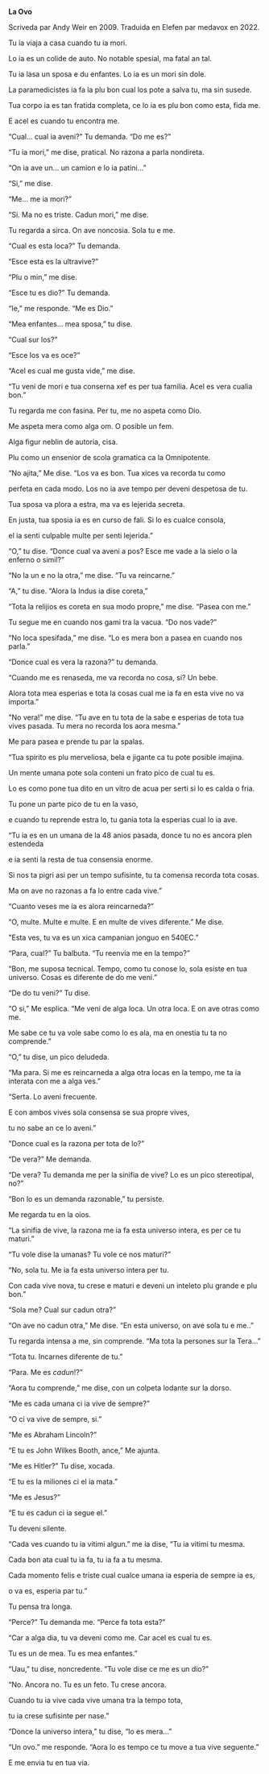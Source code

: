 **La Ovo**

Scriveda par Andy Weir en 2009. Traduida en Elefen par medavox en 2022.


Tu ia viaja a casa cuando tu ia mori.

Lo ia es un colide de auto. No notable spesial, ma fatal an tal. 

Tu ia lasa un sposa e du enfantes. Lo ia es un mori sin dole.

La paramedicistes ia fa la plu bon cual los pote a salva tu, ma sin susede. 

Tua corpo ia es tan fratida completa, ce lo ia es plu bon como esta, fida me.

E acel es cuando tu encontra me.

“Cual… cual ia aveni?” Tu demanda. “Do me es?”

“Tu ia mori,” me dise, pratical. No razona a parla nondireta.

“On ia ave un… un camion e lo ia patini…”

“Si,” me dise.

“Me… me ia mori?”

“Si. Ma no es triste. Cadun mori,” me dise.

Tu regarda a sirca. On ave noncosia. Sola tu e me.  

“Cual es esta loca?” Tu demanda. 

“Esce esta es la ultravive?”

“Plu o min,” me dise.

“Esce tu es dio?” Tu demanda.

“Ie,” me responde. “Me es Dio.”

“Mea enfantes… mea sposa,” tu dise.

“Cual sur los?”

“Esce los va es oce?”

“Acel es cual me gusta vide,” me dise. 

“Tu veni de mori e tua conserna xef es per tua familia. Acel es vera cualia bon.”

Tu regarda me con fasina. Per tu, me no aspeta como Dio. 

Me aspeta mera como alga om. O posible un fem. 

Alga figur neblin de autoria, cisa. 

Plu como un ensenior de scola gramatica ca la Omnipotente.

“No ajita,” Me dise. “Los va es bon. Tua xices va recorda tu como

perfeta en cada modo. Los no ia ave tempo per deveni despetosa de tu.

Tua sposa va plora a estra, ma va es lejerida secreta. 

En justa, tua sposia ia es en curso de fali. Si lo es cualce consola, 

el ia senti culpable multe per senti lejerida.”

“O,” tu dise. “Donce cual va aveni a pos? Esce me vade a la sielo o la enferno o simil?”

“No la un e no la otra,” me dise. “Tu va reincarne.”

“A,” tu dise. “Alora la Indus ia dise coreta,”

“Tota la relijios es coreta en sua modo propre,” me dise. “Pasea con me.”

Tu segue me en cuando nos gami tra la vacua. “Do nos vade?”

“No loca spesifada,” me dise. “Lo es mera bon a pasea en cuando nos parla.”

“Donce cual es vera la razona?” tu demanda. 

“Cuando me es renaseda, me va recorda no cosa, si? Un bebe. 

Alora tota mea esperias e tota la cosas cual me ia fa en esta vive no va importa.”

"No vera!” me dise. “Tu ave en tu tota de la sabe e esperias de tota tua vives pasada. Tu mera no recorda los aora mesma.”

Me para pasea e prende tu par la spalas. 

“Tua spirito es plu merveliosa, bela e jigante ca tu pote posible imajina.

Un mente umana pote sola conteni un frato pico de cual tu es.

Lo es como pone tua dito en un vitro de acua per serti si lo es calda o fria. 

Tu pone un parte pico de tu en la vaso,

e cuando tu reprende estra lo, tu gania tota la esperias cual lo ia ave.

“Tu ia es en un umana de la 48 anios pasada, donce tu no es ancora plen estendeda

e ia senti la resta de tua consensia enorme.

Si nos ta pigri asi per un tempo sufisinte, tu ta comensa recorda tota cosas.

Ma on ave no razonas a fa lo entre cada vive.”

“Cuanto veses me ia es alora reincarneda?”

“O, multe. Multe e multe. E en multe de vives diferente.” Me dise.

"Esta ves, tu va es un xica campanian jonguo en 540EC.”

“Para, cual?” Tu balbuta. “Tu reenvia me en la tempo?”

“Bon, me suposa tecnical. Tempo, como tu conose lo, sola esiste en tua universo.
 Cosas es diferente de do me veni.”

“De do tu veni?” Tu dise.

“O si,” Me esplica. “Me veni de alga loca. Un otra loca. E on ave otras como me.

Me sabe ce tu va vole sabe como lo es ala, ma en onestia tu ta no comprende.”

“O,” tu dise, un pico deludeda. 

“Ma para. Si me es reincarneda a alga otra locas en la tempo, 
me ta ia interata con me a alga ves.”

“Serta. Lo aveni frecuente. 

E con ambos vives sola consensa se sua propre vives,

tu no sabe an ce lo aveni.”

"Donce cual es la razona per tota de lo?”

“De vera?” Me demanda. 

“De vera? Tu demanda me per la sinifia de vive? Lo es un pico stereotipal, no?”

“Bon lo es un demanda razonable,” tu persiste.

Me regarda tu en la oios.

“La sinifia de vive, la razona me ia fa esta universo intera, es per ce tu maturi.”

“Tu vole dise la umanas? Tu vole ce nos maturi?”

“No, sola tu. Me ia fa esta universo intera per tu. 

Con cada vive nova, tu crese e maturi e deveni un inteleto plu grande e plu bon.”

“Sola me? Cual sur cadun otra?”

“On ave no cadun otra,” Me dise. “En esta universo, on ave sola tu e me..”

Tu regarda intensa a me, sin comprende. “Ma tota la persones sur la Tera…”

“Tota tu. Incarnes diferente de tu.”

“Para. Me es *cadun*!?”

“Aora tu comprende,” me dise, con un colpeta lodante sur la dorso.

“Me es cada umana ci ia vive de sempre?”

“O ci va vive de sempre, si.”

“Me es Abraham Lincoln?”

“E tu es John Wilkes Booth, ance,” Me ajunta.

“Me es Hitler?” Tu dise, xocada.

“E tu es la miliones ci el ia mata.”

“Me es Jesus?”

“E tu es cadun ci ia segue el.”

Tu deveni silente.

“Cada ves cuando tu ia vitimi algun.” me ia dise, “Tu ia vitimi tu mesma. 

Cada bon ata cual tu ia fa, tu ia fa a tu mesma.

Cada momento felis e triste cual cualce umana ia esperia de sempre ia es, 

o va es, esperia par tu.”

Tu pensa tra longa.

“Perce?” Tu demanda me. “Perce fa tota esta?”

“Car a alga dia, tu va deveni como me. Car acel es cual tu es.

Tu es un de mea. Tu es mea enfantes.”

“Uau,” tu dise, noncredente. “Tu vole dise ce me es un dio?”

“No. Ancora no. Tu es un feto. Tu crese ancora. 

Cuando tu ia vive cada vive umana tra la tempo tota, 

tu ia crese sufisinte per nase.”

“Donce la universo intera,” tu dise, “lo es mera…”

“Un ovo.” me responde. “Aora lo es tempo ce tu move a tua vive seguente.”

E me envia tu en tua via.
